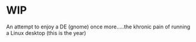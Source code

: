 # WIP

An attempt to enjoy a DE (gnome) once more.....the khronic pain of running a Linux desktop (this is the year)